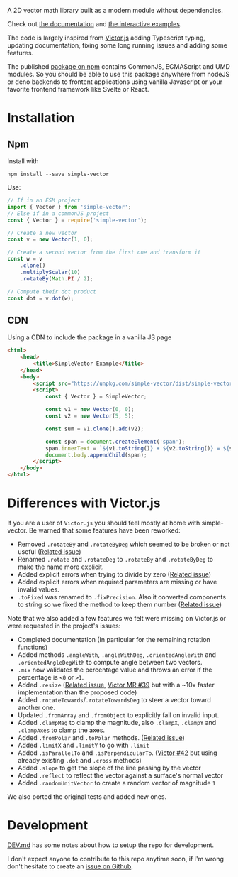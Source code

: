 A 2D vector math library built as a modern module without dependencies.

Check out [the documentation](https://statox.github.io/simple-vector.ts/) and [the interactive examples](https://statox.github.io/simple-vector-examples/).

The code is largely inspired from [Victor.js](https://www.npmjs.com/package/victor) adding Typescript typing, updating documentation, fixing some long running issues and
adding some features.

The published [package on npm](https://www.npmjs.com/package/simple-vector) contains CommonJS, ECMAScript and UMD modules. So you should be able to use this package anywhere from nodeJS or deno backends to frontent applications using vanilla Javascript or your favorite frontend framework like Svelte or React.

# Installation

## Npm

Install with

```shell
npm install --save simple-vector
```

Use:

```typescript
// If in an ESM project
import { Vector } from 'simple-vector';
// Else if in a commonJS project
const { Vector } = require('simple-vector');

// Create a new vector
const v = new Vector(1, 0);

// Create a second vector from the first one and transform it
const w = v
    .clone()
    .multiplyScalar(10)
    .rotateBy(Math.PI / 2);

// Compute their dot product
const dot = v.dot(w);
```

## CDN

Using a CDN to include the package in a vanilla JS page

```html
<html>
    <head>
        <title>SimpleVector Example</title>
    </head>
    <body>
        <script src="https://unpkg.com/simple-vector/dist/simple-vector.umd.js"></script>
        <script>
            const { Vector } = SimpleVector;

            const v1 = new Vector(0, 0);
            const v2 = new Vector(5, 5);

            const sum = v1.clone().add(v2);

            const span = document.createElement('span');
            span.innerText = `${v1.toString()} + ${v2.toString()} = ${sum.toString()}`;
            document.body.appendChild(span);
        </script>
    </body>
</html>
```

# Differences with Victor.js

If you are a user of `Victor.js` you should feel mostly at home with simple-vector. Be warned that some features have been reworked:

- Removed `.rotateBy` and `.rotateByDeg` which seemed to be broken or not useful ([Related issue](https://github.com/maxkueng/victor/issues/37))
- Renamed `.rotate` and `.rotateDeg` to `.rotateBy` and `.rotateByDeg` to make the name more explicit.
- Added explicit errors when trying to divide by zero ([Related issue](https://github.com/maxkueng/victor/issues/40))
- Added explicit errors when required parameters are missing or have invalid values.
- `.toFixed` was renamed to `.fixPrecision`. Also it converted components to string so we fixed the method to keep them number ([Related issue](https://github.com/maxkueng/victor/issues/28))

Note that we also added a few features we felt were missing on Victor.js or were requested in the project's issues:

- Completed documentation (In particular for the remaining rotation functions)
- Added methods `.angleWith`, `.angleWithDeg`, `.orientedAngleWith` and `.orientedAngleDegWith` to compute angle between two vectors.
- `.mix` now validates the percentage value and throws an error if the percentage is `<0` or `>1`.
- Added `.resize` ([Related issue](https://github.com/maxkueng/victor/issues/32), [Victor MR #39](https://github.com/maxkueng/victor/pull/39) but with a ~10x faster implementation than the proposed code)
- Added `.rotateTowards`/`.rotateTowardsDeg` to steer a vector toward another one.
- Updated `.fromArray` and `.fromObject` to explicitly fail on invalid input.
- Added `.clampMag` to clamp the magnitude, also `.clampX`, `.clampY` and `.clampAxes` to clamp the axes.
- Added `.fromPolar` and `.toPolar` methods. ([Related issue](https://github.com/maxkueng/victor/issues/26))
- Added `.limitX` and `.limitY` to go with `.limit`
- Added `.isParallelTo` and `.isPerpendicularTo`. ([Victor #42](https://github.com/maxkueng/victor/pull/42) but using already existing `.dot` and `.cross` methods)
- Added `.slope` to get the slope of the line passing by the vector
- Added `.reflect` to reflect the vector against a surface's normal vector
- Added `.randomUnitVector` to create a random vector of magnitude `1`

We also ported the original tests and added new ones.

# Development

[DEV.md](https://github.com/statox/simple-vector.ts/blob/main/DEV.md) has some notes about how to setup the repo for development.

I don't expect anyone to contribute to this repo anytime soon, if I'm wrong don't hesitate to create an [issue on Github](https://github.com/statox/simple-vector.ts/issues).

